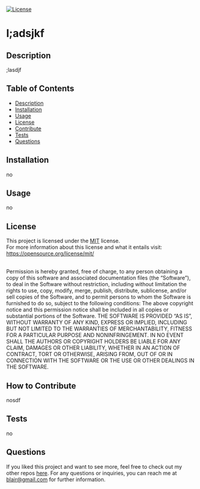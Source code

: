
  [![License](https://img.shields.io/badge/license-MIT-green)](./LICENSE)
  # l;adsjkf
    
  ## Description
  ;lasdjf
  
  ## Table of Contents
  - [Description](#Description)
  - [Installation](#Installation)
  - [Usage](#Usage)
  - [License](#License)
  - [Contribute](#Contribute)
  - [Tests](#Tests)
  - [Questions](#Questions)

  ## Installation
  no
    
  ## Usage
  no
  
  ## License
  This project is licensed under the [MIT](https://opensource.org/license/mit/) license. 
  <br>
  For more information about this license and what it entails visit: https://opensource.org/license/mit/
  
  <br>
  Permission is hereby granted, free of charge, to any person obtaining a copy of this software and associated documentation files (the “Software”), to deal in the Software without restriction, including without limitation the rights to use, copy, modify, merge, publish, distribute, sublicense, and/or sell copies of the Software, and to permit persons to whom the Software is furnished to do so, subject to the following conditions:
      The above copyright notice and this permission notice shall be included in all copies or substantial portions of the Software.
      THE SOFTWARE IS PROVIDED “AS IS”, WITHOUT WARRANTY OF ANY KIND, EXPRESS OR IMPLIED, INCLUDING BUT NOT LIMITED TO THE WARRANTIES OF MERCHANTABILITY, FITNESS FOR A PARTICULAR PURPOSE AND NONINFRINGEMENT. IN NO EVENT SHALL THE AUTHORS OR COPYRIGHT HOLDERS BE LIABLE FOR ANY CLAIM, DAMAGES OR OTHER LIABILITY, WHETHER IN AN ACTION OF CONTRACT, TORT OR OTHERWISE, ARISING FROM, OUT OF OR IN CONNECTION WITH THE SOFTWARE OR THE USE OR OTHER DEALINGS IN THE SOFTWARE.
  <br>
  
  ## How to Contribute 
  nosdf
  
  ## Tests
  no
  
  ## Questions
  If you liked this project and want to see more, feel free to check out my 
  other repos [here](https://github.com/a;lksdjf).  For any questions or inquiries, you can reach me at blair@gmail.com for further information.
